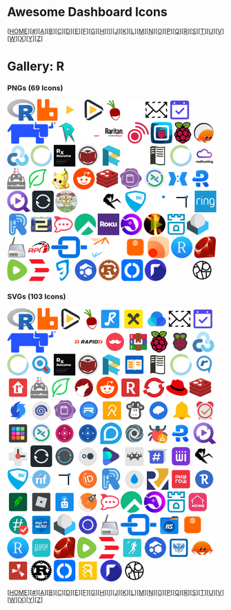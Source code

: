 # Awesome Dashboard Icons

[[HOME](..)][[#](gallery.md)][[A](gallery-a.md)][[B](gallery-b.md)][[C](gallery-c.md)][[D](gallery-d.md)][[E](gallery-e.md)][[F](gallery-f.md)][[G](gallery-g.md)][[H](gallery-h.md)][[I](gallery-i.md)][[J](gallery-j.md)][[K](gallery-k.md)][[L](gallery-l.md)][[M](gallery-m.md)][[N](gallery-n.md)][[O](gallery-o.md)][[P](gallery-p.md)][[Q](gallery-q.md)][[R](gallery-r.md)][[S](gallery-s.md)][[T](gallery-t.md)][[U](gallery-u.md)][[V](gallery-v.md)][[W](gallery-w.md)][[X](gallery-x.md)][[Y](gallery-y.md)][[Z](gallery-z.md)]

# Gallery: R

### PNGs (69 Icons)

<img src="../icons/r.png" alt="r" height="50"> <img src="../icons/rabbitmq.png" alt="rabbitmq" height="50"> <img src="../icons/radarr-light.png" alt="radarr-light" height="50"> <img src="../icons/radarr.png" alt="radarr" height="50"> <img src="../icons/radicale.png" alt="radicale" height="50"> <img src="../icons/rainloop-light.png" alt="rainloop-light" height="50"> <img src="../icons/rainloop.png" alt="rainloop" height="50"> <img src="../icons/rallly.png" alt="rallly" height="50"> <img src="../icons/rancher.png" alt="rancher" height="50"> <img src="../icons/raneto.png" alt="raneto" height="50"> <img src="../icons/raritan-logo-light.png" alt="raritan-logo-light" height="50"> <img src="../icons/raritan-logo.png" alt="raritan-logo" height="50"> <img src="../icons/raspap.png" alt="raspap" height="50"> <img src="../icons/raspberrymatic.png" alt="raspberrymatic" height="50"> <img src="../icons/raspberrypi.png" alt="raspberrypi" height="50"> <img src="../icons/rathole.png" alt="rathole" height="50"> <img src="../icons/rclone.png" alt="rclone" height="50"> <img src="../icons/rdt-client.png" alt="rdt-client" height="50"> <img src="../icons/reactive-resume.png" alt="reactive-resume" height="50"> <img src="../icons/readarr.png" alt="readarr" height="50"> <img src="../icons/readeck.png" alt="readeck" height="50"> <img src="../icons/readthedocs-light.png" alt="readthedocs-light" height="50"> <img src="../icons/readthedocs.png" alt="readthedocs" height="50"> <img src="../icons/real-debrid.png" alt="real-debrid" height="50"> <img src="../icons/realhosting.png" alt="realhosting" height="50"> <img src="../icons/recalbox.png" alt="recalbox" height="50"> <img src="../icons/recipesage.png" alt="recipesage" height="50"> <img src="../icons/recipya.png" alt="recipya" height="50"> <img src="../icons/reddit.png" alt="reddit" height="50"> <img src="../icons/redis.png" alt="redis" height="50"> <img src="../icons/rekor.png" alt="rekor" height="50"> <img src="../icons/remmina.png" alt="remmina" height="50"> <img src="../icons/remotely.png" alt="remotely" height="50"> <img src="../icons/requestly.png" alt="requestly" height="50"> <img src="../icons/requestrr.png" alt="requestrr" height="50"> <img src="../icons/resilio-sync-light.png" alt="resilio-sync-light" height="50"> <img src="../icons/restic.png" alt="restic" height="50"> <img src="../icons/rhasspy-light.png" alt="rhasspy-light" height="50"> <img src="../icons/rhasspy.png" alt="rhasspy" height="50"> <img src="../icons/rhodecode.png" alt="rhodecode" height="50"> <img src="../icons/rimgo-light.png" alt="rimgo-light" height="50"> <img src="../icons/rimgo.png" alt="rimgo" height="50"> <img src="../icons/ring.png" alt="ring" height="50"> <img src="../icons/riot.png" alt="riot" height="50"> <img src="../icons/risk-of-rain-2.png" alt="risk-of-rain-2" height="50"> <img src="../icons/rocketchat.png" alt="rocketchat" height="50"> <img src="../icons/rocky-linux.png" alt="rocky-linux" height="50"> <img src="../icons/roku.png" alt="roku" height="50"> <img src="../icons/romm.png" alt="romm" height="50"> <img src="../icons/rompya.png" alt="rompya" height="50"> <img src="../icons/rook.png" alt="rook" height="50"> <img src="../icons/roundcube.png" alt="roundcube" height="50"> <img src="../icons/router.png" alt="router" height="50"> <img src="../icons/rpi-monitor.png" alt="rpi-monitor" height="50"> <img src="../icons/rport.png" alt="rport" height="50"> <img src="../icons/rspamd.png" alt="rspamd" height="50"> <img src="../icons/rss-bridge.png" alt="rss-bridge" height="50"> <img src="../icons/rsshub.png" alt="rsshub" height="50"> <img src="../icons/rstudio.png" alt="rstudio" height="50"> <img src="../icons/ruby.png" alt="ruby" height="50"> <img src="../icons/rumble.png" alt="rumble" height="50"> <img src="../icons/rundeck.png" alt="rundeck" height="50"> <img src="../icons/runeaudio.png" alt="runeaudio" height="50"> <img src="../icons/runonflux.png" alt="runonflux" height="50"> <img src="../icons/rust.png" alt="rust" height="50"> <img src="../icons/rustdesk.png" alt="rustdesk" height="50"> <img src="../icons/rutorrent.png" alt="rutorrent" height="50"> <img src="../icons/ryot-light.png" alt="ryot-light" height="50"> <img src="../icons/ryot.png" alt="ryot" height="50">

### SVGs (103 Icons)

<img src="../icons/r.svg" alt="r" height="50"> <img src="../icons/rabbitmq.svg" alt="rabbitmq" height="50"> <img src="../icons/radarr.svg" alt="radarr" height="50"> <img src="../icons/radicale.svg" alt="radicale" height="50"> <img src="../icons/radiotunes.svg" alt="radiotunes" height="50"> <img src="../icons/raiffeisen.svg" alt="raiffeisen" height="50"> <img src="../icons/raindrop.svg" alt="raindrop" height="50"> <img src="../icons/rainloop.svg" alt="rainloop" height="50"> <img src="../icons/rallly.svg" alt="rallly" height="50"> <img src="../icons/rancher.svg" alt="rancher" height="50"> <img src="../icons/rapid7-logo-light.svg" alt="rapid7-logo-light" height="50"> <img src="../icons/rapid7-logo.svg" alt="rapid7-logo" height="50"> <img src="../icons/rappi.svg" alt="rappi" height="50"> <img src="../icons/rar.svg" alt="rar" height="50"> <img src="../icons/raspberrypi.svg" alt="raspberrypi" height="50"> <img src="../icons/raspcontroller.svg" alt="raspcontroller" height="50"> <img src="../icons/rclone.svg" alt="rclone" height="50"> <img src="../icons/rdt-client.svg" alt="rdt-client" height="50"> <img src="../icons/reactive-fast-search.svg" alt="reactive-fast-search" height="50"> <img src="../icons/reactive-resume.svg" alt="reactive-resume" height="50"> <img src="../icons/readarr.svg" alt="readarr" height="50"> <img src="../icons/readeck.svg" alt="readeck" height="50"> <img src="../icons/readera.svg" alt="readera" height="50"> <img src="../icons/readthedocs.svg" alt="readthedocs" height="50"> <img src="../icons/real-debrid.svg" alt="real-debrid" height="50"> <img src="../icons/real-player.svg" alt="real-player" height="50"> <img src="../icons/realtor-com.svg" alt="realtor-com" height="50"> <img src="../icons/recalbox.svg" alt="recalbox" height="50"> <img src="../icons/recipesage.svg" alt="recipesage" height="50"> <img src="../icons/red-moon.svg" alt="red-moon" height="50"> <img src="../icons/reddit.svg" alt="reddit" height="50"> <img src="../icons/redfin.svg" alt="redfin" height="50"> <img src="../icons/redhat-openshift.svg" alt="redhat-openshift" height="50"> <img src="../icons/redhat.svg" alt="redhat" height="50"> <img src="../icons/redis.svg" alt="redis" height="50"> <img src="../icons/redream.svg" alt="redream" height="50"> <img src="../icons/reicast.svg" alt="reicast" height="50"> <img src="../icons/rekor.svg" alt="rekor" height="50"> <img src="../icons/relay-pro.svg" alt="relay-pro" height="50"> <img src="../icons/relive.svg" alt="relive" height="50"> <img src="../icons/rememberthemilk.svg" alt="rememberthemilk" height="50"> <img src="../icons/remind.svg" alt="remind" height="50"> <img src="../icons/reminder.svg" alt="reminder" height="50"> <img src="../icons/reminders.svg" alt="reminders" height="50"> <img src="../icons/remixlive.svg" alt="remixlive" height="50"> <img src="../icons/remmina.svg" alt="remmina" height="50"> <img src="../icons/remote-lg.svg" alt="remote-lg" height="50"> <img src="../icons/remote-tv.svg" alt="remote-tv" height="50"> <img src="../icons/reolink.svg" alt="reolink" height="50"> <img src="../icons/repl-it.svg" alt="repl-it" height="50"> <img src="../icons/reportador-vlc.svg" alt="reportador-vlc" height="50"> <img src="../icons/requestly.svg" alt="requestly" height="50"> <img src="../icons/requestrr.svg" alt="requestrr" height="50"> <img src="../icons/rescuetime.svg" alt="rescuetime" height="50"> <img src="../icons/resilio-sync-light.svg" alt="resilio-sync-light" height="50"> <img src="../icons/resilio-sync.svg" alt="resilio-sync" height="50"> <img src="../icons/resplash.svg" alt="resplash" height="50"> <img src="../icons/retro-music.svg" alt="retro-music" height="50"> <img src="../icons/retroarch.svg" alt="retroarch" height="50"> <img src="../icons/revolution-irc.svg" alt="revolution-irc" height="50"> <img src="../icons/rewire.svg" alt="rewire" height="50"> <img src="../icons/rhasspy.svg" alt="rhasspy" height="50"> <img src="../icons/rhodecode.svg" alt="rhodecode" height="50"> <img src="../icons/rif-is-fun.svg" alt="rif-is-fun" height="50"> <img src="../icons/rimgo.svg" alt="rimgo" height="50"> <img src="../icons/ringid.svg" alt="ringid" height="50"> <img src="../icons/riot.svg" alt="riot" height="50"> <img src="../icons/ripple.svg" alt="ripple" height="50"> <img src="../icons/riscv.svg" alt="riscv" height="50"> <img src="../icons/rive-gauche.svg" alt="rive-gauche" height="50"> <img src="../icons/robin.svg" alt="robin" height="50"> <img src="../icons/robinhood.svg" alt="robinhood" height="50"> <img src="../icons/roblox.svg" alt="roblox" height="50"> <img src="../icons/robokiller.svg" alt="robokiller" height="50"> <img src="../icons/rocket-browser.svg" alt="rocket-browser" height="50"> <img src="../icons/rocketchat.svg" alt="rocketchat" height="50"> <img src="../icons/rocky-linux.svg" alt="rocky-linux" height="50"> <img src="../icons/romm.svg" alt="romm" height="50"> <img src="../icons/rook.svg" alt="rook" height="50"> <img src="../icons/room-planner.svg" alt="room-planner" height="50"> <img src="../icons/root-checker.svg" alt="root-checker" height="50"> <img src="../icons/rosnalog.svg" alt="rosnalog" height="50"> <img src="../icons/roundcube.svg" alt="roundcube" height="50"> <img src="../icons/rounz.svg" alt="rounz" height="50"> <img src="../icons/router.svg" alt="router" height="50"> <img src="../icons/rport.svg" alt="rport" height="50"> <img src="../icons/rs-file-manager.svg" alt="rs-file-manager" height="50"> <img src="../icons/rss-bridge.svg" alt="rss-bridge" height="50"> <img src="../icons/rstudio.svg" alt="rstudio" height="50"> <img src="../icons/ruangguru.svg" alt="ruangguru" height="50"> <img src="../icons/ruby.svg" alt="ruby" height="50"> <img src="../icons/rumble.svg" alt="rumble" height="50"> <img src="../icons/rundeck.svg" alt="rundeck" height="50"> <img src="../icons/runkeeper.svg" alt="runkeeper" height="50"> <img src="../icons/runonflux.svg" alt="runonflux" height="50"> <img src="../icons/russian-post.svg" alt="russian-post" height="50"> <img src="../icons/rust-crab.svg" alt="rust-crab" height="50"> <img src="../icons/rust-game.svg" alt="rust-game" height="50"> <img src="../icons/rust.svg" alt="rust" height="50"> <img src="../icons/rustdesk.svg" alt="rustdesk" height="50"> <img src="../icons/rutaxi.svg" alt="rutaxi" height="50"> <img src="../icons/rutorrent.svg" alt="rutorrent" height="50"> <img src="../icons/ryot.svg" alt="ryot" height="50">

[[HOME](..)][[#](gallery.md)][[A](gallery-a.md)][[B](gallery-b.md)][[C](gallery-c.md)][[D](gallery-d.md)][[E](gallery-e.md)][[F](gallery-f.md)][[G](gallery-g.md)][[H](gallery-h.md)][[I](gallery-i.md)][[J](gallery-j.md)][[K](gallery-k.md)][[L](gallery-l.md)][[M](gallery-m.md)][[N](gallery-n.md)][[O](gallery-o.md)][[P](gallery-p.md)][[Q](gallery-q.md)][[R](gallery-r.md)][[S](gallery-s.md)][[T](gallery-t.md)][[U](gallery-u.md)][[V](gallery-v.md)][[W](gallery-w.md)][[X](gallery-x.md)][[Y](gallery-y.md)][[Z](gallery-z.md)]

